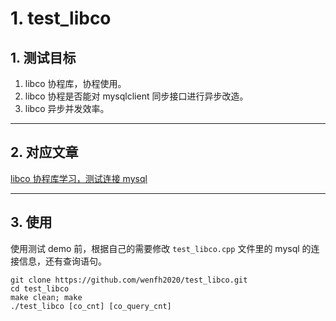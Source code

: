 # 1. test_libco

## 1. 测试目标

1. libco 协程库，协程使用。
2. libco 协程是否能对 mysqlclient 同步接口进行异步改造。
3. libco 异步并发效率。

---

## 2. 对应文章

[libco 协程库学习，测试连接 mysql](https://wenfh2020.com/2020/12/07/libco-learnning/)

---

## 3. 使用

使用测试 demo 前，根据自己的需要修改 `test_libco.cpp` 文件里的 mysql 的连接信息，还有查询语句。

```shell
git clone https://github.com/wenfh2020/test_libco.git
cd test_libco
make clean; make
./test_libco [co_cnt] [co_query_cnt]
```
